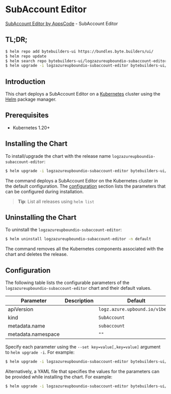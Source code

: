 # SubAccount Editor

[SubAccount Editor by AppsCode](https://byte.builders) - SubAccount Editor

## TL;DR;

```bash
$ helm repo add bytebuilders-ui https://bundles.byte.builders/ui/
$ helm repo update
$ helm search repo bytebuilders-ui/logzazureupboundio-subaccount-editor --version=v0.4.18
$ helm upgrade -i logzazureupboundio-subaccount-editor bytebuilders-ui/logzazureupboundio-subaccount-editor -n default --create-namespace --version=v0.4.18
```

## Introduction

This chart deploys a SubAccount Editor on a [Kubernetes](http://kubernetes.io) cluster using the [Helm](https://helm.sh) package manager.

## Prerequisites

- Kubernetes 1.20+

## Installing the Chart

To install/upgrade the chart with the release name `logzazureupboundio-subaccount-editor`:

```bash
$ helm upgrade -i logzazureupboundio-subaccount-editor bytebuilders-ui/logzazureupboundio-subaccount-editor -n default --create-namespace --version=v0.4.18
```

The command deploys a SubAccount Editor on the Kubernetes cluster in the default configuration. The [configuration](#configuration) section lists the parameters that can be configured during installation.

> **Tip**: List all releases using `helm list`

## Uninstalling the Chart

To uninstall the `logzazureupboundio-subaccount-editor`:

```bash
$ helm uninstall logzazureupboundio-subaccount-editor -n default
```

The command removes all the Kubernetes components associated with the chart and deletes the release.

## Configuration

The following table lists the configurable parameters of the `logzazureupboundio-subaccount-editor` chart and their default values.

|     Parameter      | Description |                  Default                   |
|--------------------|-------------|--------------------------------------------|
| apiVersion         |             | <code>logz.azure.upbound.io/v1beta1</code> |
| kind               |             | <code>SubAccount</code>                    |
| metadata.name      |             | <code>subaccount</code>                    |
| metadata.namespace |             | <code>""</code>                            |


Specify each parameter using the `--set key=value[,key=value]` argument to `helm upgrade -i`. For example:

```bash
$ helm upgrade -i logzazureupboundio-subaccount-editor bytebuilders-ui/logzazureupboundio-subaccount-editor -n default --create-namespace --version=v0.4.18 --set apiVersion=logz.azure.upbound.io/v1beta1
```

Alternatively, a YAML file that specifies the values for the parameters can be provided while
installing the chart. For example:

```bash
$ helm upgrade -i logzazureupboundio-subaccount-editor bytebuilders-ui/logzazureupboundio-subaccount-editor -n default --create-namespace --version=v0.4.18 --values values.yaml
```
